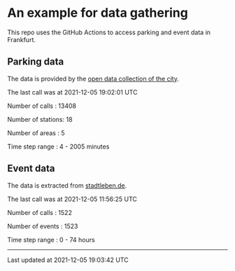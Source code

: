 # An example for data gathering

This repo uses the GitHub Actions to access parking and event data in Frankfurt.

## Parking data
The data is provided by the [open data collection of the city](https://www.offenedaten.frankfurt.de/).

The last call was at 2021-12-05 19:02:01 UTC

Number of calls   : 13408

Number of stations:    18

Number of areas   :     5

Time step range   :     4 -  2005 minutes


## Event data
The data is extracted from [stadtleben.de](https://stadtleben.de/frankfurt/).

The last call was at 2021-12-05 11:56:25 UTC

Number of calls   : 1522

Number of events  : 1523

Time step range   :    0 -   74 hours


----

Last updated at 2021-12-05 19:03:42 UTC
